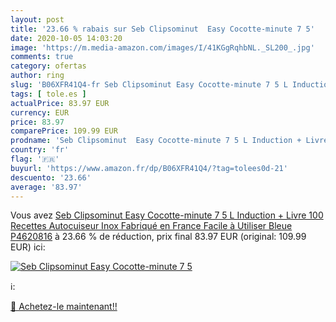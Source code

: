 ```yaml
---
layout: post
title: '23.66 % rabais sur Seb Clipsominut  Easy Cocotte-minute 7 5'
date: 2020-10-05 14:03:20
image: 'https://m.media-amazon.com/images/I/41KGgRqhbNL._SL200_.jpg'
comments: true
category: ofertas
author: ring
slug: 'B06XFR41Q4-fr Seb Clipsominut Easy Cocotte-minute 7 5 L Induction +...'
tags: [ tole.es ]
actualPrice: 83.97 EUR
currency: EUR
price: 83.97
comparePrice: 109.99 EUR
prodname: 'Seb Clipsominut  Easy Cocotte-minute 7 5 L Induction + Livre 100 Recettes Autocuiseur Inox Fabriqué en France Facile à Utiliser Bleue P4620816'
country: 'fr'
flag: '🇫🇷'
buyurl: 'https://www.amazon.fr/dp/B06XFR41Q4/?tag=tolees0d-21'
descuento: '23.66'
average: '83.97'
---
```


Vous avez [Seb Clipsominut  Easy Cocotte-minute 7 5 L Induction + Livre 100 Recettes Autocuiseur Inox Fabriqué en France Facile à Utiliser Bleue P4620816](https://www.amazon.fr/dp/B06XFR41Q4/?tag=tolees0d-21)  à  23.66 % de réduction, prix final  83.97 EUR (original: 109.99 EUR) ici:

[![Seb Clipsominut  Easy Cocotte-minute 7 5](https://m.media-amazon.com/images/I/41KGgRqhbNL._SL200_.jpg)](https://www.amazon.fr/dp/B06XFR41Q4/?tag=tolees0d-21)

ℹ️:


[🛒 Achetez-le maintenant!!](https://www.amazon.fr/dp/B06XFR41Q4/?tag=tolees0d-21)
